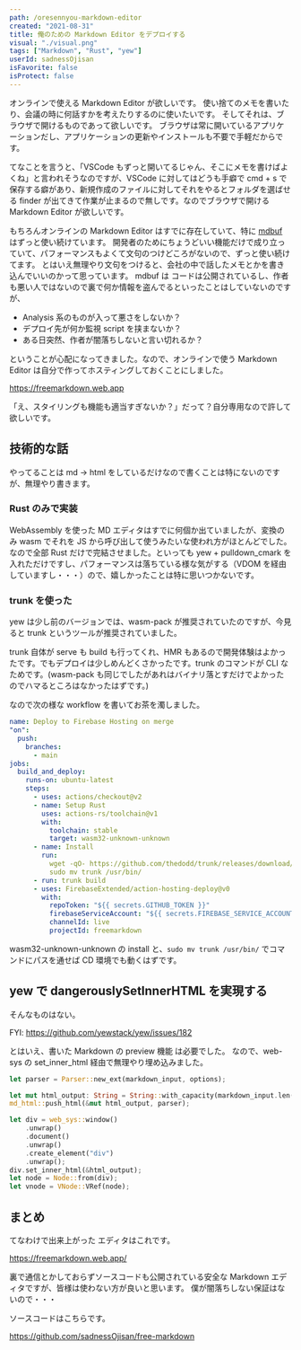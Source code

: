 ```yaml
---
path: /oresennyou-markdown-editor
created: "2021-08-31"
title: 俺のための Markdown Editor をデプロイする
visual: "./visual.png"
tags: ["Markdown", "Rust", "yew"]
userId: sadnessOjisan
isFavorite: false
isProtect: false
---
```


オンラインで使える Markdown Editor が欲しいです。
使い捨てのメモを書いたり、会議の時に何話すかを考えたりするのに使いたいです。
そしてそれは、ブラウザで開けるものであって欲しいです。
ブラウザは常に開いているアプリケーションだし、アプリケーションの更新やインストールも不要で手軽だからです。

てなことを言うと、「VSCode もずっと開いてるじゃん、そこにメモを書けばよくね」と言われそうなのですが、VSCode に対してはどうも手癖で cmd + s で保存する癖があり、新規作成のファイルに対してそれをやるとフォルダを選ばせる finder が出てきて作業が止まるので無しです。なのでブラウザで開ける Markdown Editor が欲しいです。

もちろんオンラインの Markdown Editor はすでに存在していて、特に [mdbuf](https://mdbuf.netlify.app/) はずっと使い続けています。
開発者のためにちょうどいい機能だけで成り立っていて、パフォーマンスもよくて文句のつけどころがないので、ずっと使い続けてます。
とはいえ無理やり文句をつけると、会社の中で話したメモとかを書き込んでいいのかって思っています。
mdbuf は コードは公開されているし、作者も悪い人ではないので裏で何か情報を盗んでるといったことはしていないのですが、

- Analysis 系のものが入って悪さをしないか？
- デプロイ先が何か監視 script を挟まないか？
- ある日突然、作者が闇落ちしないと言い切れるか？

ということが心配になってきました。なので、オンラインで使う Markdown Editor は自分で作ってホスティングしておくことにしました。

<https://freemarkdown.web.app>

「え、スタイリングも機能も適当すぎないか？」だって？自分専用なので許して欲しいです。

## 技術的な話

やってることは md -> html をしているだけなので書くことは特にないのですが、無理やり書きます。

### Rust のみで実装

WebAssembly を使った MD エディタはすでに何個か出ていましたが、変換のみ wasm でそれを JS から呼び出して使うみたいな使われ方がほとんどでした。なので全部 Rust だけで完結させました。といっても yew + pulldown_cmark を入れただけですし、パフォーマンスは落ちている様な気がする（VDOM を経由していますし・・・）ので、嬉しかったことは特に思いつかないです。

### trunk を使った

yew は少し前のバージョンでは、wasm-pack が推奨されていたのですが、今見ると trunk というツールが推奨されていました。

trunk 自体が serve も build も行ってくれ、HMR もあるので開発体験はよかったです。でもデプロイは少しめんどくさかったです。trunk のコマンドが CLI なためです。(wasm-pack も同じでしたがあれはバイナリ落とすだけでよかったのでハマるところはなかったはずです。)

なので次の様な workflow を書いてお茶を濁しました。

```yaml
name: Deploy to Firebase Hosting on merge
"on":
  push:
    branches:
      - main
jobs:
  build_and_deploy:
    runs-on: ubuntu-latest
    steps:
      - uses: actions/checkout@v2
      - name: Setup Rust
        uses: actions-rs/toolchain@v1
        with:
          toolchain: stable
          target: wasm32-unknown-unknown
      - name: Install
        run:
          wget -qO- https://github.com/thedodd/trunk/releases/download/v0.13.1/trunk-x86_64-unknown-linux-gnu.tar.gz | tar -xzf- &&
          sudo mv trunk /usr/bin/
      - run: trunk build
      - uses: FirebaseExtended/action-hosting-deploy@v0
        with:
          repoToken: "${{ secrets.GITHUB_TOKEN }}"
          firebaseServiceAccount: "${{ secrets.FIREBASE_SERVICE_ACCOUNT_FREEMARKDOWN }}"
          channelId: live
          projectId: freemarkdown
```

wasm32-unknown-unknown の install と、`sudo mv trunk /usr/bin/` でコマンドにパスを通せば CD 環境でも動くはずです。

## yew で dangerouslySetInnerHTML を実現する

そんなものはない。

FYI: <https://github.com/yewstack/yew/issues/182>

とはいえ、書いた Markdown の preview 機能 は必要でした。
なので、web-sys の set_inner_html 経由で無理やり埋め込みました。

```rust
let parser = Parser::new_ext(markdown_input, options);

let mut html_output: String = String::with_capacity(markdown_input.len() * 3 / 2);
md_html::push_html(&mut html_output, parser);

let div = web_sys::window()
    .unwrap()
    .document()
    .unwrap()
    .create_element("div")
    .unwrap();
div.set_inner_html(&html_output);
let node = Node::from(div);
let vnode = VNode::VRef(node);
```

## まとめ

てなわけで出来上がった エディタはこれです。

<https://freemarkdown.web.app/>

裏で通信とかしておらずソースコードも公開されている安全な Markdown エディタですが、皆様は使わない方が良いと思います。
僕が闇落ちしない保証はないので・・・

ソースコードはこちらです。

<https://github.com/sadnessOjisan/free-markdown>
